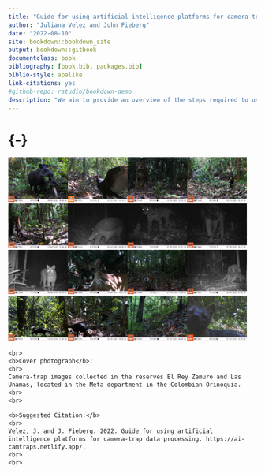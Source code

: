 ```yaml
--- 
title: "Guide for using artificial intelligence platforms for camera-trap data processing"
author: "Juliana Velez and John Fieberg"
date: "2022-08-10"
site: bookdown::bookdown_site
output: bookdown::gitbook
documentclass: book
bibliography: [book.bib, packages.bib]
biblio-style: apalike
link-citations: yes
#github-repo: rstudio/bookdown-demo
description: "We aim to provide an overview of the steps required to use platforms that implement artificial intelligence into workflows for processing camera-trap images."
---
```

 
#  {-} 

<img src="input_figures/ct_images//danta.JPG" width="24%" /><img src="input_figures/ct_images//guala.JPG" width="24%" /><img src="input_figures/ct_images//jaguar.JPG" width="24%" /><img src="input_figures/ct_images//maicero.JPG" width="24%" /><img src="input_figures/ct_images//nasua.JPG" width="24%" /><img src="input_figures/ct_images//ocarro.JPG" width="24%" /><img src="input_figures/ct_images//ocelot.JPG" width="24%" /><img src="input_figures/ct_images//palmero.JPG" width="24%" /><img src="input_figures/ct_images//puma_2.JPG" width="24%" /><img src="input_figures/ct_images//puma.JPG" width="24%" /><img src="input_figures/ct_images//saimiri.JPG" width="24%" /><img src="input_figures/ct_images//tamandua.JPG" width="24%" /><img src="input_figures/ct_images//tayra_2.JPG" width="24%" /><img src="input_figures/ct_images//tayra.JPG" width="24%" /><img src="input_figures/ct_images//tigrillo.JPG" width="24%" /><img src="input_figures/ct_images//zorro.JPG" width="24%" />

```{=html}
<br>
<b>Cover photograph</b>: 
<br>
Camera-trap images collected in the reserves El Rey Zamuro and Las Unamas, located in the Meta department in the Colombian Orinoquia.
<br>
<br>
```


```{=html}
<b>Suggested Citation:</b>
<br>
Velez, J. and J. Fieberg. 2022. Guide for using artificial intelligence platforms for camera-trap data processing. https://ai-camtraps.netlify.app/.
<br>
<br>
```

